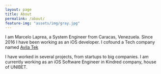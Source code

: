 ```yaml
---
layout: page
title: About
permalink: /about/
feature-img: "assets/img/gray.jpg"
---
```


I am Marcelo Laprea, a System Engineer from Caracas, Venezuela. Since 2016 I have been working as an iOS developer. I cofound a Tech company named <a href="https://avilatek.co/" target="_blank">Avila Tek</a>

I have worked in several projects, from startups to big companies. I am currently working as an iOS Software Engineer in Kindred company, house of UNIBET. 
 
